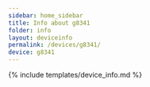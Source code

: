 ```yaml
---
sidebar: home_sidebar
title: Info about g8341
folder: info
layout: deviceinfo
permalink: /devices/g8341/
device: g8341
---
```

{% include templates/device_info.md %}
